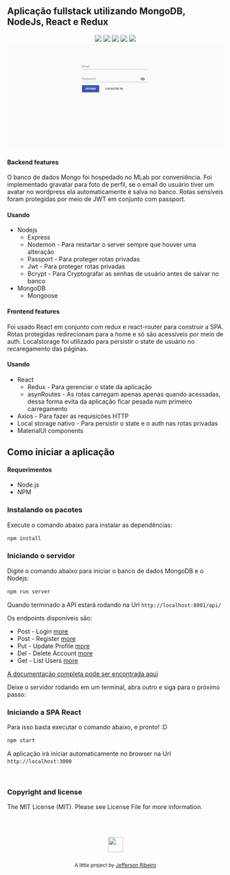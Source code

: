 ## Aplicação fullstack utilizando MongoDB, NodeJs, React e Redux
<p align="center">
  <img src="https://img.shields.io/badge/Mongoose-5.1.1-blue.svg?colorB=449a45">
  <img src="https://img.shields.io/badge/React-16.3.2-blue.svg">
  <img src="https://img.shields.io/badge/Redux-4.0.0-blue.svg?colorB=764abc">
  <img src="https://img.shields.io/badge/Nodejs-9.11.1-blue.svg?colorB=90c53f">
  <img src="https://img.shields.io/badge/Express-4.16.3-blue.svg?colorB=47535e">
  <br/>
  <img src="./doc/img/crud.gif">
</p>

#### Backend features
O banco de dados Mongo foi hospedado no MLab por conveniência.
Foi implementado gravatar para foto de perfil, se o email do usuário tiver um avatar
no wordpress ela automaticamente é salva no banco.
Rotas sensíveis foram protegidas por meio de JWT em conjunto com passport.


#### Usando
- Nodejs
  * Express
  * Nodemon - Para restartar o server sempre que houver uma alteração
  * Passport - Para proteger rotas privadas 
  * Jwt - Para proteger rotas privadas
  * Bcrypt - Para Cryptografar as senhas de usuário antes de salvar no banco
- MongoDB
  * Mongoose

#### Frontend features
Foi usado React em conjunto com redux e react-router para construir a SPA.
Rotas protegidas redirecionam para a home e só são acessíveis por meio de auth.
Localstorage foi utilizado para persistir o state de usuário no recaregamento das páginas.

#### Usando
- React
  * Redux - Para gerenciar o state da aplicação
  * asynRoutes - As rotas carregam apenas apenas quando acessadas, dessa forma evita da aplicação ficar pesada num primeiro carregamento
- Axios - Para fazer as requisições HTTP
- Local storage nativo - Para persistir o state e o auth nas rotas privadas
- MaterialUI components

## Como iniciar a aplicação

#### Requerimentos

- Node.js
- NPM

### Instalando os pacotes

Execute o comando abaixo para instalar as dependências:
``` bash
npm install
```

### Iniciando o servidor

Digite o comando abaixo para iniciar o banco de dados MongoDB e o Nodejs:
``` bash
npm run server
```

Quando terminado a API estará rodando na Url  `http://localhost:8001/api/`

Os endpoints disponíveis são:
- Post - Login [more](https://documenter.getpostman.com/view/4374482/teste-fullstack/RW87p9Mq#0e46cf7d-edf9-416c-bfab-84022d8a346e)
- Post - Register [more](https://documenter.getpostman.com/view/4374482/teste-fullstack/RW87p9Mq#db625518-ec7d-41c7-9894-189322033ac6)
-  Put - Update Profile [more](https://documenter.getpostman.com/view/4374482/teste-fullstack/RW87p9Mq#ee34ae20-fe46-46f5-8666-7ed784448d65)
-  Del - Delete Account [more](https://documenter.getpostman.com/view/4374482/teste-fullstack/RW87p9Mq#1481a07f-160a-4b9c-ba95-7ceb20266b53)
-  Get - List Users [more](https://documenter.getpostman.com/view/4374482/teste-fullstack/RW87p9Mq#5f812e40-7bf1-47e8-87bb-1390b2fdf70b)

[A documentação completa pode ser encontrada aqui](https://documenter.getpostman.com/view/4374482/teste-fullstack/RW87p9Mq)

Deixe o servidor rodando em um terminal, abra outro e siga para o próximo passo:

### Iniciando a SPA React

Para isso basta executar o comando abaixo, e pronto! :D
``` bash
npm start
```

A aplicação irá iniciar automaticamente no browser na Url `http://localhost:3000`

<br/>

### Copyright and license
The MIT License (MIT). Please see License File for more information.

<br/>
<br/>

<p align="center"><img src="https://avatars2.githubusercontent.com/u/20846473?s=70&v=4" width="35" height="35"/></p>
<p align="center">
<sub>A little project by <a href="http://www.jeffersonribeiro.com/">Jefferson Ribeiro</a></sub>
</p>

